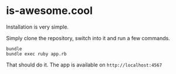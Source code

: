# is-awesome.cool

Installation is very simple.

Simply clone the repository, switch into it and run a few commands.

```
bundle
bundle exec ruby app.rb
```

That should do it. The app is available on ``http://localhost:4567``
